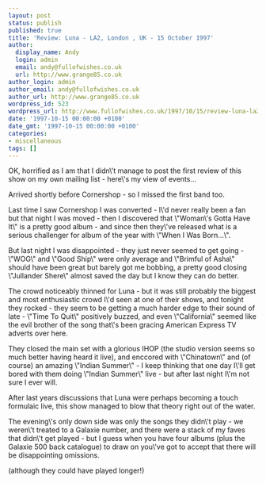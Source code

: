```yaml
---
layout: post
status: publish
published: true
title: 'Review: Luna - LA2, London , UK - 15 October 1997'
author:
  display_name: Andy
  login: admin
  email: andy@fullofwishes.co.uk
  url: http://www.grange85.co.uk
author_login: admin
author_email: andy@fullofwishes.co.uk
author_url: http://www.grange85.co.uk
wordpress_id: 523
wordpress_url: http://www.fullofwishes.co.uk/1997/10/15/review-luna-la2-london-uk-15th-october-1997/
date: '1997-10-15 00:00:00 +0100'
date_gmt: '1997-10-15 00:00:00 +0100'
categories:
- miscellaneous
tags: []
---
```

<p>OK, horrified as I am that I didn\'t manage to post the first review of this show on my own mailing list - here\'s my view of events... </p>
<p>Arrived shortly before Cornershop - so I missed the first band too. </p>
<p>Last time I saw Cornershop I was converted - I\'d never really been a fan but that night I was moved - then I discovered that \"Woman\'s Gotta Have It\" is a pretty good album - and since then they\'ve released what is a serious challenger for album of the year with \"When I Was Born...\". </p>
<p>But last night I was disappointed - they just never seemed to get going - \"WOG\" and \"Good Ship\" were only average and \"Brimful of Asha\" should have been great but barely got me bobbing, a pretty good closing \"Jullander Shere\" almost saved the day but I know they can do better. </p>
<p>The crowd noticeably thinned for Luna - but it was still probably the biggest and most enthusiastic crowd I\'d seen at one of their shows, and tonight they rocked - they seem to be getting a much harder edge to their sound of late - \"Time To Quit\" positively buzzed, and even \"California\" seemed like the evil brother of the song that\'s been gracing American Express TV adverts over here. </p>
<p>They closed the main set with a glorious IHOP (the studio version seems so much better having heard it live), and enccored with \"Chinatown\" and (of course) an amazing \"Indian Summer\" - I keep thinking that one day I\'ll get bored with them doing \"Indian Summer\" live - but after last night I\'m not sure I ever will. </p>
<p>After last years discussions that Luna were perhaps becoming a touch formulaic live, this show managed to blow that theory right out of the water. </p>
<p>The evening\'s only down side was only the songs they didn\'t play - we weren\'t treated to a Galaxie number, and there were a stack of my faves that didn\'t get played - but I guess when you have four albums (plus the Galaxie 500 back catalogue) to draw on you\'ve got to accept that there will be disappointing omissions. </p>
<p>(although they could have played longer!) </p>
